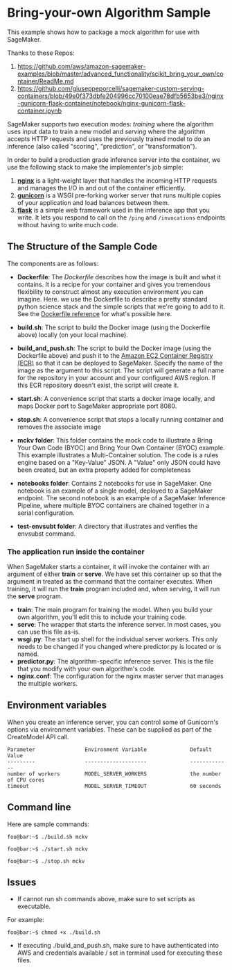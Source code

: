 # Bring-your-own Algorithm Sample

This example shows how to package a mock algorithm for use with SageMaker. 

Thanks to these Repos:
1. https://github.com/aws/amazon-sagemaker-examples/blob/master/advanced_functionality/scikit_bring_your_own/container/ReadMe.md
2. https://github.com/giuseppeporcelli/sagemaker-custom-serving-containers/blob/49e0f373dbfe204996cc70100eae78dfb5653be3/nginx-gunicorn-flask-container/notebook/nginx-gunicorn-flask-container.ipynb


SageMaker supports two execution modes: _training_ where the algorithm uses input data to train a new model and _serving_ where the algorithm accepts HTTP requests and uses the previously trained model to do an inference (also called "scoring", "prediction", or "transformation").


In order to build a production grade inference server into the container, we use the following stack to make the implementer's job simple:

1. __[nginx][nginx]__ is a light-weight layer that handles the incoming HTTP requests and manages the I/O in and out of the container efficiently.
2. __[gunicorn][gunicorn]__ is a WSGI pre-forking worker server that runs multiple copies of your application and load balances between them.
3. __[flask][flask]__ is a simple web framework used in the inference app that you write. It lets you respond to call on the `/ping` and `/invocations` endpoints without having to write much code.

## The Structure of the Sample Code

The components are as follows:

* __Dockerfile__: The _Dockerfile_ describes how the image is built and what it contains. It is a recipe for your container and gives you tremendous flexibility to construct almost any execution environment you can imagine. Here. we use the Dockerfile to describe a pretty standard python science stack and the simple scripts that we're going to add to it. See the [Dockerfile reference][dockerfile] for what's possible here.

* __build.sh__: The script to build the Docker image (using the Dockerfile above) locally (on your local machine).

* __build\_and\_push.sh__: The script to build the Docker image (using the Dockerfile above) and push it to the [Amazon EC2 Container Registry (ECR)][ecr] so that it can be deployed to SageMaker. Specify the name of the image as the argument to this script. The script will generate a full name for the repository in your account and your configured AWS region. If this ECR repository doesn't exist, the script will create it.

* __start.sh__: A convenience script that starts a docker image locally, and maps Docker port to SageMaker appropriate port 8080.

* __stop.sh__: A convenience script that stops a locally running container and removes the associate image

* __mckv folder__: This folder contains the mock code to illustrate a Bring Your Own Code (BYOC) and Bring Your Own Container (BYOC) example. This example illustrates a Multi-Container solution.  The code is a rules engine based on a "Key-Value" JSON.  A "Value" only JSON could have been created, but an extra property added for completeness

* __notebooks folder__: Contains 2 notebooks for use in SageMaker.  One notebook is an example of a single model, deployed to a SageMaker endpoint.  The second notebook is an example of a SageMaker Inference Pipeline, where multiple BYOC containers are chained together in a serial configuration.

* __test-envsubt folder__: A directory that illustrates and verifies the envsubst command. 
### The application run inside the container

When SageMaker starts a container, it will invoke the container with an argument of either __train__ or __serve__. We have set this container up so that the argument in treated as the command that the container executes. When training, it will run the __train__ program included and, when serving, it will run the __serve__ program.

* __train__: The main program for training the model. When you build your own algorithm, you'll edit this to include your training code.
* __serve__: The wrapper that starts the inference server. In most cases, you can use this file as-is.
* __wsgi.py__: The start up shell for the individual server workers. This only needs to be changed if you changed where predictor.py is located or is named.
* __predictor.py__: The algorithm-specific inference server. This is the file that you modify with your own algorithm's code.
* __nginx.conf__: The configuration for the nginx master server that manages the multiple workers.


## Environment variables

When you create an inference server, you can control some of Gunicorn's options via environment variables. These
can be supplied as part of the CreateModel API call.

    Parameter                Environment Variable              Default Value
    ---------                --------------------              -------------
    number of workers        MODEL_SERVER_WORKERS              the number of CPU cores
    timeout                  MODEL_SERVER_TIMEOUT              60 seconds


## Command line
Here are sample commands:

```console
foo@bar:~$ ./build.sh mckv
```

```console
foo@bar:~$ ./start.sh mckv
```

```console
foo@bar:~$ ./stop.sh mckv
```


## Issues
* If cannot run sh commands above, make sure to set scripts as executable.

For example:

```console
foo@bar:~$ chmod +x ./build.sh
```


* If executing ./build_and_push.sh, make sure to have authenticated into AWS and credentials available / set in terminal used for executing these files. 



[skl]: http://scikit-learn.org "scikit-learn Home Page"
[dockerfile]: https://docs.docker.com/engine/reference/builder/ "The official Dockerfile reference guide"
[ecr]: https://aws.amazon.com/ecr/ "ECR Home Page"
[nginx]: http://nginx.org/
[gunicorn]: http://gunicorn.org/
[flask]: http://flask.pocoo.org/

